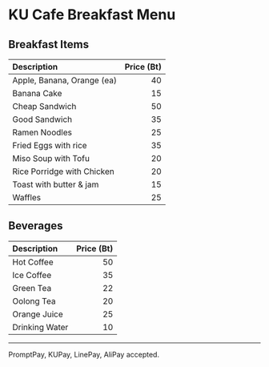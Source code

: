 # KU Cafe Breakfast Menu

## Breakfast Items

| Description                | Price (Bt) |
|:---------------------------|-----:|
| Apple, Banana, Orange (ea) |  40  |
| Banana Cake                |  15  |
| Cheap Sandwich             |  50  |
| Good Sandwich              |  35  |
| Ramen Noodles              |  25  |
| Fried Eggs with rice       |  35  |
| Miso Soup with Tofu        |  20  |
| Rice Porridge with Chicken |  20  |
| Toast with butter & jam    |  15  |
| Waffles                    |  25  |

## Beverages

| Description                | Price (Bt) |
|:---------------------------|-----:|
| Hot Coffee                 |  50  |
| Ice Coffee                 |  35  |
| Green Tea                  |  22  |
| Oolong Tea                 |  20  |
| Orange Juice               |  25  |
| Drinking Water             |  10  |

---

PromptPay, KUPay, LinePay, AliPay accepted.
